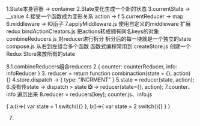 1.State本身容器 -> container
2.State变化生成一个新的状态
3.currentState -> __value
4.接受一个函数成为变形关系 action -> f
5.currentReducer -> map
6.middleware -> IO函子
7.applyMiddleware.js 使用自定义的middleware 扩展redux
bindActionCreators.js 把actions转成拥有同名keys的对象
combineReducers.js 对reducer进行拆分 拆分后的每一块就是一个独立的state
compose.js 从右到左组合多个函数 函数式编程常用到
createStore.js 创建一个Redux Store来放所有的state

8.1.combineReducers组合reducers
2.{
    counter: counterReducer,
    info: infoReducer
}
3. reducer = return function combinaction(state = {}, action) {}
4.store.dispatch -> {
    type: "INCRMENT"
}
5.state = reducer(state, action);
6.没有传state -> dispatch > state ❎ ->  reducer(state={}, action);
7.counter、info 遍历出来
8.reducer = reducers[key];
counter.js、info.js

{
    a:()=>{
        var state = 1
        switch(){}
    },
    b()=>{
        var state = 2
        switch(){}
    }
}

7.